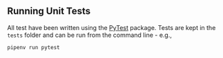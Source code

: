## Running Unit Tests

All test have been written using the [PyTest](https://pytest.readthedocs.io/en/latest/) package. Tests are kept in the `tests` folder and can be run from the command line - e.g.,

```bash
pipenv run pytest
```
